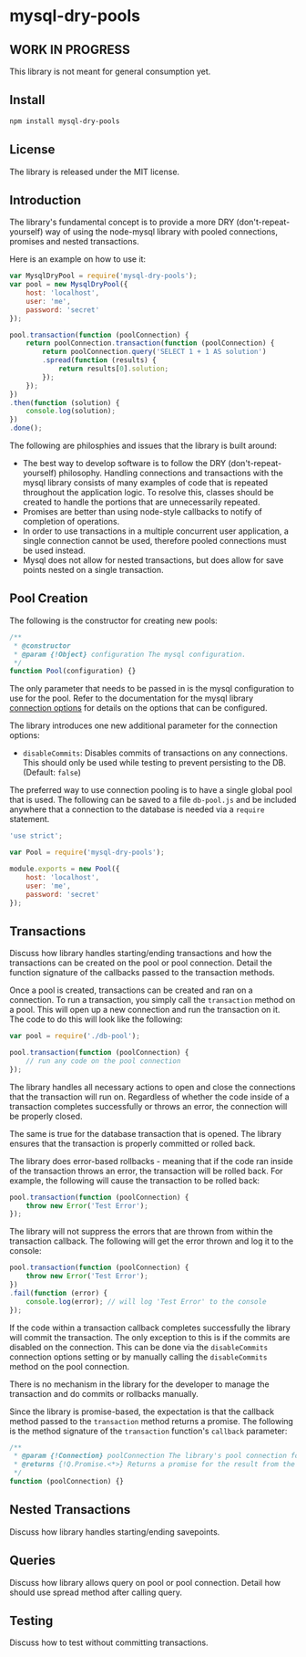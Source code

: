 # mysql-dry-pools

## WORK IN PROGRESS

This library is not meant for general consumption yet.

## Install

```bash
npm install mysql-dry-pools
```

## License

The library is released under the MIT license.

## Introduction

The library's fundamental concept is to provide a more DRY (don't-repeat-yourself) way of using the node-mysql library with pooled connections, promises and nested transactions.

Here is an example on how to use it:

```js
var MysqlDryPool = require('mysql-dry-pools');
var pool = new MysqlDryPool({
    host: 'localhost',
    user: 'me',
    password: 'secret'
});

pool.transaction(function (poolConnection) {
    return poolConnection.transaction(function (poolConnection) {
        return poolConnection.query('SELECT 1 + 1 AS solution')
        .spread(function (results) {
            return results[0].solution;
        });
    });
})
.then(function (solution) {
    console.log(solution);
})
.done();
```

The following are philosphies and issues that the library is built around:

* The best way to develop software is to follow the DRY (don't-repeat-yourself) philosophy. Handling connections and transactions with the mysql library consists of many examples of code that is repeated throughout the application logic. To resolve this, classes should be created to handle the portions that are unnecessarily repeated.
* Promises are better than using node-style callbacks to notify of completion of operations.
* In order to use transactions in a multiple concurrent user application, a single connection cannot be used, therefore pooled connections must be used instead.
* Mysql does not allow for nested transactions, but does allow for save points nested on a single transaction.

## Pool Creation

The following is the constructor for creating new pools:

```js
/**
 * @constructor
 * @param {!Object} configuration The mysql configuration.
 */
function Pool(configuration) {}
```

The only parameter that needs to be passed in is the mysql configuration to use for the pool. Refer to the documentation for the mysql library [connection options](https://github.com/felixge/node-mysql/#connection-options) for details on the options that can be configured.

The library introduces one new additional parameter for the connection options:

* `disableCommits`: Disables commits of transactions on any connections. This should only be used while testing to prevent persisting to the DB. (Default: `false`)

The preferred way to use connection pooling is to have a single global pool that is used. The following can be saved to a file `db-pool.js` and be included anywhere that a connection to the database is needed via a `require` statement.

```js
'use strict';

var Pool = require('mysql-dry-pools');

module.exports = new Pool({
    host: 'localhost',
    user: 'me',
    password: 'secret'
});
```

## Transactions

Discuss how library handles starting/ending transactions and how the transactions can be created on the pool or pool connection. Detail the function signature of the callbacks passed to the transaction methods.

Once a pool is created, transactions can be created and ran on a connection. To run a transaction, you simply call the `transaction` method on a pool. This will open up a new connection and run the transaction on it. The code to do this will look like the following:

```js
var pool = require('./db-pool');

pool.transaction(function (poolConnection) {
    // run any code on the pool connection
});
```

The library handles all necessary actions to open and close the connections that the transaction will run on. Regardless of whether the code inside of a transaction completes successfully or throws an error, the connection will be properly closed.

The same is true for the database transaction that is opened. The library ensures that the transaction is properly committed or rolled back.

The library does error-based rollbacks - meaning that if the code ran inside of the transaction throws an error, the transaction will be rolled back. For example, the following will cause the transaction to be rolled back:

```js
pool.transaction(function (poolConnection) {
    throw new Error('Test Error');
});
```

The library will not suppress the errors that are thrown from within the transaction callback. The following will get the error thrown and log it to the console:

```js
pool.transaction(function (poolConnection) {
    throw new Error('Test Error');
})
.fail(function (error) {
    console.log(error); // will log 'Test Error' to the console
});
```

If the code within a transaction callback completes successfully the library will commit the transaction. The only exception to this is if the commits are disabled on the connection. This can be done via the `disableCommits` connection options setting or by manually calling the `disableCommits` method on the pool connection.

There is no mechanism in the library for the developer to manage the transaction and do commits or rollbacks manually.

Since the library is promise-based, the expectation is that the callback method passed to the `transaction` method returns a promise. The following is the method signature of the `transaction` function's `callback` parameter:

```js
/**
 * @param {!Connection} poolConnection The library's pool connection for this transaction.
 * @returns {!Q.Promise.<*>} Returns a promise for the result from the transaction.
 */
function (poolConnection) {}
```













## Nested Transactions

Discuss how library handles starting/ending savepoints.

## Queries

Discuss how library allows query on pool or pool connection. Detail how should use spread method after calling query.

## Testing

Discuss how to test without committing transactions.